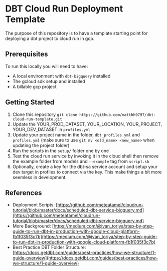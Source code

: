 # DBT Cloud Run Deployment Template

The purpose of this repository is to have a template starting point for deploying a dbt project to cloud run in gcp. 

## Prerequisites

To run this locally you will need to have:
- A local environment with `dbt-bigquery` installed
- The gcloud sdk setup and installed 
- A billable gcp project

## Getting Started

1. Clone this repository `git clone https://github.com/matthh9797/dbt-cloud-run-template.git`
2. Update the YOUR_PROD_DATASET, YOUR_LOCATION, YOUR_PROJECT, YOUR_DEV_DATASET in `profiles.yml`
3. Update your project name in the folder, `dbt_profiles.yml` and `profiles.yml` (make sure to use `git mv <old_name> <new_name>` when updating the project folder)
4. Run the scripts in the `setup/` folder one by one
5. Test the cloud run service by invoking it in the cloud shell then remove the example folder from models and `--example` tag from `script.sh`
6. Optionally, create a key for the dbt-sa service account and setup your dev target in profiles to connect via the key. This make things a bit more seemless in development.

## References

- Deployment Scripts: [https://github.com/meteatamel/cloudrun-tutorial/blob/master/docs/scheduled-dbt-service-bigquery.md](https://github.com/meteatamel/cloudrun-tutorial/blob/master/docs/scheduled-dbt-service-bigquery.md)
- More Background: [https://medium.com/@ivan_toriya/step-by-step-guide-to-run-dbt-in-production-with-google-cloud-platform-fb1f035f3c7b](https://medium.com/@ivan_toriya/step-by-step-guide-to-run-dbt-in-production-with-google-cloud-platform-fb1f035f3c7b)
- Best Practice DBT Folder Structure: [https://docs.getdbt.com/guides/best-practices/how-we-structure/1-guide-overview](https://docs.getdbt.com/guides/best-practices/how-we-structure/1-guide-overview)